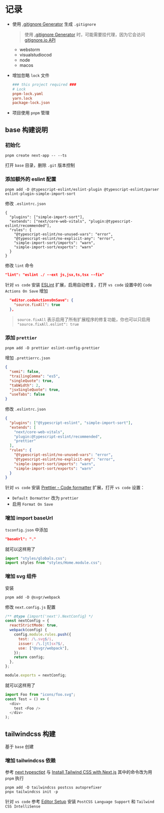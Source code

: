 # 记录

- 使用 [.gitignore Generator](https://marketplace.visualstudio.com/items?itemName=piotrpalarz.vscode-gitignore-generator) 生成 `.gitignore`

  > 使用 [.gitignore Generator](https://marketplace.visualstudio.com/items?itemName=piotrpalarz.vscode-gitignore-generator) 时，可能需要挂代理，因为它会访问 [gitignore.io API](https://gitignore.io/)

  - webstorm
  - visualstudiocod
  - node
  - macos

- 增加忽略 `lock` 文件

  ```ini
  ### this project required ###
  # Lock
  pnpm-lock.yaml
  yarn.lock
  package-lock.json
  ```

- 项目使用 `pnpm` 管理

## base 构建说明

### 初始化

```shell
pnpm create next-app -- --ts
```

打开 `base` 目录，删除 `.git` 版本控制

### 添加额外的 eslint 配置

```shell
pnpm add -D @typescript-eslint/eslint-plugin @typescript-eslint/parser eslint-plugin-simple-import-sort
```

修改 `.eslintrc.json`

```shell
{
  "plugins": ["simple-import-sort"],
  "extends": ["next/core-web-vitals", "plugin:@typescript-eslint/recommended"],
  "rules": {
    "@typescript-eslint/no-unused-vars": "error",
    "@typescript-eslint/no-explicit-any": "error",
    "simple-import-sort/imports": "warn",
    "simple-import-sort/exports": "warn"
  }
}

```

修改 `lint` 命令

```json
"lint": "eslint ./ --ext js,jsx,ts,tsx --fix"
```

针对 `vs code` 安装 [ESLint](https://marketplace.visualstudio.com/items?itemName=dbaeumer.vscode-eslint) 扩展，启用自动修复，打开 `vs code` 设置中的 `Code Actions On Save` 增加

```json
  "editor.codeActionsOnSave": {
    "source.fixAll": true
  },
```

> `source.fixAll` 表示启用了所有扩展程序的修复功能，你也可以只启用 ` "source.fixAll.eslint": true`

### 添加 `prettier`

```shell
pnpm add -D prettier eslint-config-prettier
```

增加 `.prettierrc.json`

```json
{
  "semi": false,
  "trailingComma": "es5",
  "singleQuote": true,
  "tabWidth": 2,
  "jsxSingleQuote": true,
  "useTabs": false
}
```

修改 `.eslintrc.json`

```json
{
  "plugins": ["@typescript-eslint", "simple-import-sort"],
  "extends": [
    "next/core-web-vitals",
    "plugin:@typescript-eslint/recommended",
    "prettier"
  ],
  "rules": {
    "@typescript-eslint/no-unused-vars": "error",
    "@typescript-eslint/no-explicit-any": "error",
    "simple-import-sort/imports": "warn",
    "simple-import-sort/exports": "warn"
  }
}
```

针对 `vs code` 安装 [Prettier - Code formatter](https://marketplace.visualstudio.com/items?itemName=esbenp.prettier-vscode) 扩展，打开 `vs code` 设置：

- `Default Dormatter` 改为 `prettier`
- 启用 `Format On Save`

### 增加 import baseUrl

`tsconfig.json` 中添加

```json
"baseUrl": "."
```

就可以这样用了

```ts
import "styles/globals.css";
import styles from "styles/Home.module.css";
```

### 增加 svg 组件

安装

```shell
pnpm add -D @svgr/webpack
```

修改 `next.config.js` 配置

```js
/** @type {import('next').NextConfig} */
const nextConfig = {
  reactStrictMode: true,
  webpack(config) {
    config.module.rules.push({
      test: /\.svg$/i,
      issuer: /\.[jt]sx?$/,
      use: ["@svgr/webpack"],
    });
    return config;
  },
};

module.exports = nextConfig;
```

就可以这样用了

```ts
import Foo from "icons/foo.svg";
const Test = () => (
  <div>
    test <Foo />
  </div>
);
```

## tailwindcss 构建

基于 `base` 创建

### 增加 tailwindcss 依赖

参考 [next typesctipt](https://nextjs.org/docs/basic-features/typescript) 与 [Install Tailwind CSS with Next.js](https://tailwindcss.com/docs/installation/framework-guides)
其中的命令改为用 `pnpm` 执行

```shell
pnpm add -D tailwindcss postcss autoprefixer
pnpx tailwindcss init -p
```

针对 `vs code` 参考 [Editor Setup](https://tailwindcss.com/docs/editor-setup) 安装 `PostCSS Language Support` 和 `Tailwind CSS IntelliSense`

